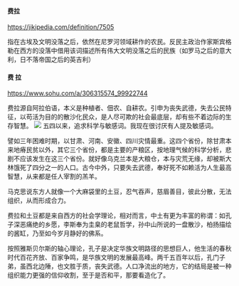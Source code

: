 #### 费拉
https://jikipedia.com/definition/7505

指在古埃及文明没落之后，依然在尼罗河领域耕作的农民。反民主政治作家斯宾格勒在西方的没落中借用该词描述所有伟大文明没落之后的民族（如罗马之后的意大利，日不落帝国之后的英吉利）
#### 费 拉
https://www.sohu.com/a/306315574_99922744

费拉源自阿拉伯语，本义是种植者、佃农、自耕农。引申为丧失武德，失去公民特征，以苟活为目的的散沙化民众，是人尽可欺的社会最底层，却有些不着边际的生存智慧。
![](http://5b0988e595225.cdn.sohucs.com/images/20190407/0bdf83fef1514d1daef13765655e98b9.jpeg)
五四以来，追求科学与敏感词。我现在很讨厌有人提及敏感词。

譬如三年困难时期，以甘肃、河南、安徽、四川灾情最重。这四个省份，除甘肃本来地瘠民贫以外，其它三个省份，都是主要的产粮区，按地理气候的科学分析，悲剧不应该发生在这三个省份。就好像乌克兰本是大粮仓，本与灾荒无缘，却被斯大林饿死了四分之一的人口。古今中外，只要失去武德，奉好死不如赖活为人生最高智慧，从来都是任人宰割的羔羊。

马克思说东方人就像一个大麻袋里的土豆，忍气吞声，慈眉善目，彼此分散，无法组织，从而形成合力。

费拉和土豆都是来自西方的社会学理论，相对而言，中土有更为丰富的称谓：如孔子深恶痛绝的乡愿，李斯奉为圭臬的老鼠哲学，孙中山所说的一盘散沙，柏扬描绘的酱缸，乃至如今岁月静好的佛系。

按照雅斯贝尔斯的轴心理论，孔子是决定华族文明路径的思想巨人，他生活的春秋时代百花齐放、百家争鸣，是华族文明的发展最高峰。两千五百年以后，孔门子弟，虽西北边陲，也文胜于质，丧失武德。人口净流出的地方，它的结局是被一种组织能力更强的信仰收割，至于是否和平，那要看造化了。
